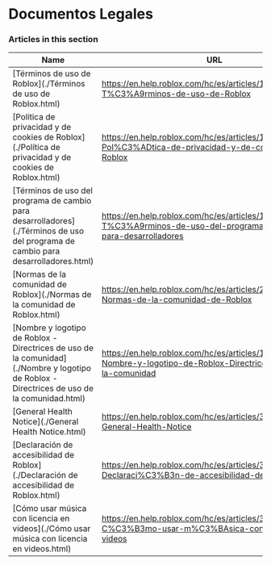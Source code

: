 # Documentos Legales  
### Articles in this section
Name|URL
-|-
[Términos de uso de Roblox](./Términos de uso de Roblox.html) |https://en.help.roblox.com/hc/es/articles/115004647846-T%C3%A9rminos-de-uso-de-Roblox
[Política de privacidad y de cookies de Roblox](./Política de privacidad y de cookies de Roblox.html) |https://en.help.roblox.com/hc/es/articles/115004630823-Pol%C3%ADtica-de-privacidad-y-de-cookies-de-Roblox
[Términos de uso del programa de cambio para desarrolladores](./Términos de uso del programa de cambio para desarrolladores.html) |https://en.help.roblox.com/hc/es/articles/115005718246-T%C3%A9rminos-de-uso-del-programa-de-cambio-para-desarrolladores
[Normas de la comunidad de Roblox](./Normas de la comunidad de Roblox.html) |https://en.help.roblox.com/hc/es/articles/203313410-Normas-de-la-comunidad-de-Roblox
[Nombre y logotipo de Roblox - Directrices de uso de la comunidad](./Nombre y logotipo de Roblox - Directrices de uso de la comunidad.html) |https://en.help.roblox.com/hc/es/articles/115001708126-Nombre-y-logotipo-de-Roblox-Directrices-de-uso-de-la-comunidad
[General Health Notice](./General Health Notice.html) |https://en.help.roblox.com/hc/es/articles/360031603131-General-Health-Notice
[Declaración de accesibilidad de Roblox](./Declaración de accesibilidad de Roblox.html) |https://en.help.roblox.com/hc/es/articles/360059080071-Declaraci%C3%B3n-de-accesibilidad-de-Roblox
[Cómo usar música con licencia en videos](./Cómo usar música con licencia en videos.html) |https://en.help.roblox.com/hc/es/articles/360038525351-C%C3%B3mo-usar-m%C3%BAsica-con-licencia-en-videos